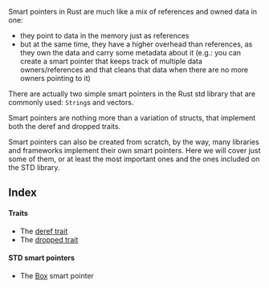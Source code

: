 Smart pointers in Rust are much like a mix of references and owned data in one: 
- they point to data in the memory just as references
- but at the same time, they have a higher overhead than references, as they own the data and carry some metadata about it (e.g.: you can create a smart pointer that keeps track of multiple data owners/references and that cleans that data when there are no more owners pointing to it)

There are actually two simple smart pointers in the Rust std library that are commonly used: ``String``s and vectors. 

Smart pointers are nothing more than a variation of structs, that implement both the deref and dropped traits.

Smart pointers can also be created from scratch, by the way, many libraries and frameworks implement their own smart pointers. Here we will cover just some of them, or at least the most important ones and the ones included on the STD library.

## Index
#### Traits
- The [deref trait](./Deref_trait)
- The [dropped trait](./Droped_trait)

#### STD smart pointers
- The [Box](./Box) smart pointer


